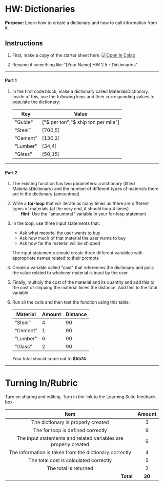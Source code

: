 #  HW: Dictionaries

**Purpose:** Learn how to create a dictionary and how to call information from it.

## Instructions
1. First, make a copy of the starter sheet here: <a href="https://colab.research.google.com/github/byu-cce270/content/blob/main/docs/unit2/04_dictionaries/Starter_Sheet_HW_Dictionaries.ipynb" target="_parent"><img src="https://colab.research.google.com/assets/colab-badge.svg" alt="Open In Colab"/></a>

2. Rename it something like "[Your Name] HW 2.5 - Dictionaries"

---

#### Part 1
1. In the first code block, make a dictionary called MaterialsDictionary. Inside of this, use the following keys and their corresponding values to populate the dictionary:

   | Key      | Value                                |
   |----------|--------------------------------------|
   | "Guide"  | ["$ per ton","$ ship ton per mile"]  |
   | “Steel”  | [700,5]                              |
   | “Cement” | [130,2]                              |
   | "Lumber" | [34,4]                               |
   | "Glass"  | [50,15]                              |

---

#### Part 2
1. The existing function has two parameters: a dictionary (titled MaterialsDictionary) and the number of different types of materials there are in the dictionary (amountmat)
2. Write a **for-loop** that will iterate as many times as there are different types of materials (at the very end, it should loop 4 times)
    <br>&nbsp;&nbsp;&nbsp;&nbsp;&nbsp;&nbsp;&nbsp;**Hint**: Use the "amountmat" variable in your for-loop statement</br>
3. In the loop, use three input statements that:
   
      - Ask what material the user wants to buy
      - Ask how much of that material the user wants to buy
      - Ask how far the material will be shipped
     
      The input statements should create three different variables with appropriate names related to their prompts

4. Create a variable called "cost" that references the dictionary and pulls the value related to whatever material is input by the user
5. Finally, multiply the cost of the material and its quantity and add this to the cost of shipping the material times the distance. Add this to the total variable
6. Run all the cells and then test the function using this table:
    
   | Material | Amount | Distance |
   |----------|--------|----------|
   | “Steel”  | 4      | 90       |
   | “Cement” | 1      | 90       |
   | "Lumber" | 6      | 90       |
   | "Glass"  | 2      | 90       |

   Your total should come out to **$5574**

---

# Turning In/Rubric

Turn on sharing and editing. Turn in the link to the Learning Suite feedback box

|                            **Item**                             | **Amount** |  
|:---------------------------------------------------------------:|:----------:|
|               The dictionary is properly created                |     5      |
|                The for loop is defined correctly                |     6      |
| The input statements and related variables are properly created |     6      |
|     The information is taken from the dictionary correctly      |     4      |
|             The total cost is calculated correctly              |     5      |
|                      The total is returned                      |     2      |
|         <div style="text-align: right">**Total**</div>          |   **30**   |

